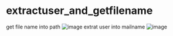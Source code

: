 # extractuser_and_getfilename
get file name into path
![image](https://github.com/rioaryan123/extractuser_and_getfilename/assets/62559535/26648ff3-c4a6-4097-8b37-b2803c519c3b)
extrat user into mailname
![image](https://github.com/rioaryan123/extractuser_and_getfilename/assets/62559535/69076b75-0f7c-444f-8306-facdc374468c)
